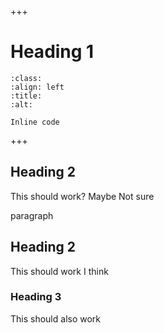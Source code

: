 +++
# Heading 1



```{image} https://cdn-icons-png.flaticon.com/512/4032/4032712.png
:class: 
:align: left
:title: 
:alt: 
```



`Inline code`

+++
## Heading 2

This should work? Maybe Not sure

paragraph

## Heading 2

This should work I think

### Heading 3

This should also work